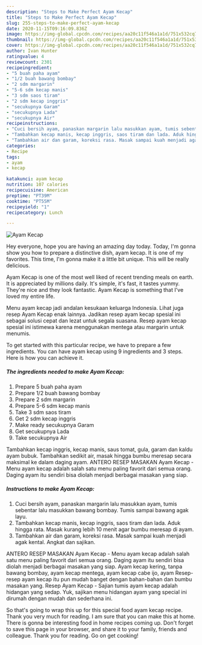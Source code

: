 ```yaml
---
description: "Steps to Make Perfect Ayam Kecap"
title: "Steps to Make Perfect Ayam Kecap"
slug: 255-steps-to-make-perfect-ayam-kecap
date: 2020-11-15T09:16:09.836Z
image: https://img-global.cpcdn.com/recipes/aa20c11f546a1a1d/751x532cq70/ayam-kecap-foto-resep-utama.jpg
thumbnail: https://img-global.cpcdn.com/recipes/aa20c11f546a1a1d/751x532cq70/ayam-kecap-foto-resep-utama.jpg
cover: https://img-global.cpcdn.com/recipes/aa20c11f546a1a1d/751x532cq70/ayam-kecap-foto-resep-utama.jpg
author: Ivan Hunter
ratingvalue: 4
reviewcount: 2301
recipeingredient:
- "5 buah paha ayam"
- "1/2 buah bawang bombay"
- "2 sdm margarin"
- "5-6 sdm kecap manis"
- "3 sdm saos tiram"
- "2 sdm kecap inggris"
- "secukupnya Garam"
- "secukupnya Lada"
- "secukupnya Air"
recipeinstructions:
- "Cuci bersih ayam, panaskan margarin lalu masukkan ayam, tumis sebentar lalu masukkan bawang bombay. Tumis sampai bawang agak layu."
- "Tambahkan kecap manis, kecap inggris, saos tiram dan lada. Aduk hingga rata. Masak kurang lebih 10 menit agar bumbu meresap di ayam."
- "Tambahkan air dan garam, koreksi rasa. Masak sampai kuah menjadi agak kental. Angkat dan sajikan."
categories:
- Recipe
tags:
- ayam
- kecap

katakunci: ayam kecap 
nutrition: 107 calories
recipecuisine: American
preptime: "PT39M"
cooktime: "PT55M"
recipeyield: "1"
recipecategory: Lunch

---
```



![Ayam Kecap](https://img-global.cpcdn.com/recipes/aa20c11f546a1a1d/751x532cq70/ayam-kecap-foto-resep-utama.jpg)

Hey everyone, hope you are having an amazing day today. Today, I'm gonna show you how to prepare a distinctive dish, ayam kecap. It is one of my favorites. This time, I'm gonna make it a little bit unique. This will be really delicious.

Ayam Kecap is one of the most well liked of recent trending meals on earth. It is appreciated by millions daily. It's simple, it's fast, it tastes yummy. They're nice and they look fantastic. Ayam Kecap is something that I've loved my entire life.

Menu ayam kecap jadi andalan kesukaan keluarga Indonesia. Lihat juga resep Ayam Kecap enak lainnya. Jadikan resep ayam kecap spesial ini sebagai solusi cepat dan lezat untuk segala suasana. Resep ayam kecap spesial ini istimewa karena menggunakan mentega atau margarin untuk menumis.


To get started with this particular recipe, we have to prepare a few ingredients. You can have ayam kecap using 9 ingredients and 3 steps. Here is how you can achieve it.

<!--inarticleads1-->

##### The ingredients needed to make Ayam Kecap:

1. Prepare 5 buah paha ayam
1. Prepare 1/2 buah bawang bombay
1. Prepare 2 sdm margarin
1. Prepare 5-6 sdm kecap manis
1. Take 3 sdm saos tiram
1. Get 2 sdm kecap inggris
1. Make ready secukupnya Garam
1. Get secukupnya Lada
1. Take secukupnya Air


Tambahkan kecap inggris, kecap manis, saus tomat, gula, garam dan kaldu ayam bubuk. Tambahkan sedikit air, masak hingga bumbu meresap secara maksimal ke dalam daging ayam. ANTERO RESEP MASAKAN Ayam Kecap - Menu ayam kecap adalah salah satu menu paling favorit dari semua orang. Daging ayam itu sendiri bisa diolah menjadi berbagai masakan yang siap. 

<!--inarticleads2-->

##### Instructions to make Ayam Kecap:

1. Cuci bersih ayam, panaskan margarin lalu masukkan ayam, tumis sebentar lalu masukkan bawang bombay. Tumis sampai bawang agak layu.
1. Tambahkan kecap manis, kecap inggris, saos tiram dan lada. Aduk hingga rata. Masak kurang lebih 10 menit agar bumbu meresap di ayam.
1. Tambahkan air dan garam, koreksi rasa. Masak sampai kuah menjadi agak kental. Angkat dan sajikan.


ANTERO RESEP MASAKAN Ayam Kecap - Menu ayam kecap adalah salah satu menu paling favorit dari semua orang. Daging ayam itu sendiri bisa diolah menjadi berbagai masakan yang siap. Ayam kecap kering, tanpa bawang bombay, ayam kecap mentega, ayam kecap cabe ijo, ayam Resep-resep ayam kecap itu pun mudah banget dengan bahan-bahan dan bumbu masakan yang. Resep Ayam Kecap - Sajian tumis ayam kecap adalah hidangan yang sedap. Yuk, sajikan menu hidangan ayam yang special ini dirumah dengan mudah dan sederhana ini. 

So that's going to wrap this up for this special food ayam kecap recipe. Thank you very much for reading. I am sure that you can make this at home. There is gonna be interesting food in home recipes coming up. Don't forget to save this page in your browser, and share it to your family, friends and colleague. Thank you for reading. Go on get cooking!
